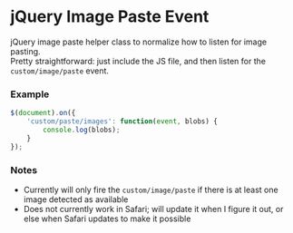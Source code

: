 # jQuery Image Paste Event
jQuery image paste helper class to normalize how to listen for image pasting.  
Pretty straightforward: just include the JS file, and then listen for the `custom/image/paste` event.

### Example
``` javascript
$(document).on({
    'custom/paste/images': function(event, blobs) {
        console.log(blobs);
    }
});
```

### Notes
- Currently will only fire the `custom/image/paste` if there is at least one image detected as available
- Does not currently work in Safari; will update it when I figure it out, or else when Safari updates to make it possible

